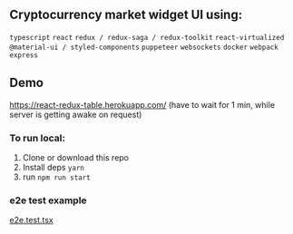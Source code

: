 ## Cryptocurrency market widget UI using:

`typescript`
`react`
`redux / redux-saga / redux-toolkit`
`react-virtualized`
`@material-ui / styled-components`
`puppeteer`
`websockets`
`docker`
`webpack`
`express`

## Demo 

https://react-redux-table.herokuapp.com/ (have to wait for 1 min, while server is getting awake on request)


### To run local:

1. Clone or download this repo
2. Install deps `yarn`
3. run `npm run start`

### e2e test example

[e2e.test.tsx](/client/src/e2e.test.tsx)
